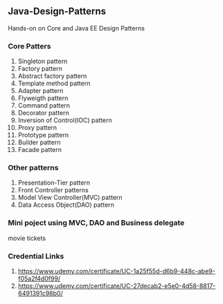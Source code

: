 ## Java-Design-Patterns
Hands-on on Core and Java EE Design Patterns

### Core Patters 
1. Singleton pattern
2. Factory pattern
3. Abstract factory pattern
4. Template method pattern
5. Adapter pattern
6. Flyweigth pattern
7. Command pattern
8. Decorator pattern
9. Inversion of Control(IOC) pattern
10. Proxy pattern
11. Prototype pattern
12. Builder pattern
13. Facade pattern

### Other patterns
1. Presentation-Tier pattern
2. Front Controller patterns
3. Model View Controller(MVC) pattern
4. Data Access Object(DAO) pattern

### Mini poject using MVC, DAO and Business delegate
movie tickets

### Credential Links
1. https://www.udemy.com/certificate/UC-1a25f55d-d6b9-448c-abe9-f05a2f4d0f99/
2. https://www.udemy.com/certificate/UC-27decab2-e5e0-4d58-8817-6491391c98b0/
